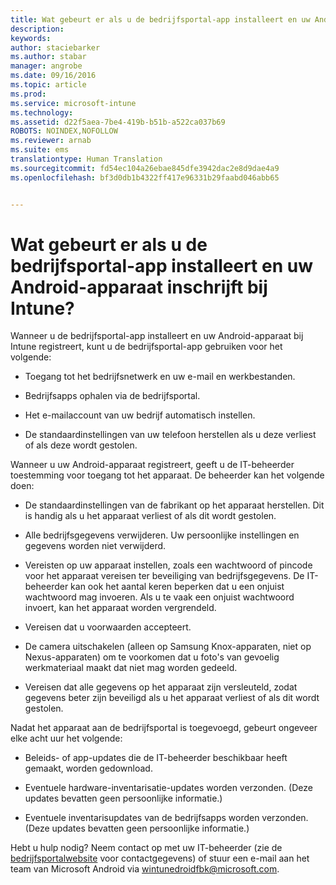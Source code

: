```yaml
---
title: Wat gebeurt er als u de bedrijfsportal-app installeert en uw Android-apparaat inschrijft bij Intune? | Microsoft Intune
description: 
keywords: 
author: staciebarker
ms.author: stabar
manager: angrobe
ms.date: 09/16/2016
ms.topic: article
ms.prod: 
ms.service: microsoft-intune
ms.technology: 
ms.assetid: d22f5aea-7be4-419b-b51b-a522ca037b69
ROBOTS: NOINDEX,NOFOLLOW
ms.reviewer: arnab
ms.suite: ems
translationtype: Human Translation
ms.sourcegitcommit: fd54ec104a26ebae845dfe3942dac2e8d9dae4a9
ms.openlocfilehash: bf3d0db1b4322ff417e96331b29faabd046abb65


---
```



# Wat gebeurt er als u de bedrijfsportal-app installeert en uw Android-apparaat inschrijft bij Intune?

Wanneer u de bedrijfsportal-app installeert en uw Android-apparaat bij Intune registreert, kunt u de bedrijfsportal-app gebruiken voor het volgende:

-   Toegang tot het bedrijfsnetwerk en uw e-mail en werkbestanden.

-   Bedrijfsapps ophalen via de bedrijfsportal.

-   Het e-mailaccount van uw bedrijf automatisch instellen.

-   De standaardinstellingen van uw telefoon herstellen als u deze verliest of als deze wordt gestolen.

Wanneer u uw Android-apparaat registreert, geeft u de IT-beheerder toestemming voor toegang tot het apparaat. De beheerder kan het volgende doen:

-   De standaardinstellingen van de fabrikant op het apparaat herstellen. Dit is handig als u het apparaat verliest of als dit wordt gestolen.

-   Alle bedrijfsgegevens verwijderen. Uw persoonlijke instellingen en gegevens worden niet verwijderd.

-   Vereisten op uw apparaat instellen, zoals een wachtwoord of pincode voor het apparaat vereisen ter beveiliging van bedrijfsgegevens. De IT-beheerder kan ook het aantal keren beperken dat u een onjuist wachtwoord mag invoeren. Als u te vaak een onjuist wachtwoord invoert, kan het apparaat worden vergrendeld.

-   Vereisen dat u voorwaarden accepteert.

-   De camera uitschakelen (alleen op Samsung Knox-apparaten, niet op Nexus-apparaten) om te voorkomen dat u foto's van gevoelig werkmateriaal maakt dat niet mag worden gedeeld.

-   Vereisen dat alle gegevens op het apparaat zijn versleuteld, zodat gegevens beter zijn beveiligd als u het apparaat verliest of als dit wordt gestolen.

Nadat het apparaat aan de bedrijfsportal is toegevoegd, gebeurt ongeveer elke acht uur het volgende:

-   Beleids- of app-updates die de IT-beheerder beschikbaar heeft gemaakt, worden gedownload.

-   Eventuele hardware-inventarisatie-updates worden verzonden. (Deze updates bevatten geen persoonlijke informatie.)

-   Eventuele inventarisupdates van de bedrijfsapps worden verzonden. (Deze updates bevatten geen persoonlijke informatie.)

Hebt u hulp nodig? Neem contact op met uw IT-beheerder (zie de [bedrijfsportalwebsite](http://portal.manage.microsoft.com) voor contactgegevens) of stuur een e-mail aan het team van Microsoft Android via wintunedroidfbk@microsoft.com.



<!--HONumber=Oct16_HO2-->


